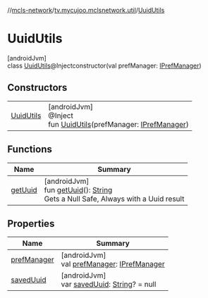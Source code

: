 //[mcls-network](../../../index.md)/[tv.mycujoo.mclsnetwork.util](../index.md)/[UuidUtils](index.md)

# UuidUtils

[androidJvm]\
class [UuidUtils](index.md)@Injectconstructor(val prefManager: [IPrefManager](../../tv.mycujoo.mclsnetwork.manager/-i-pref-manager/index.md))

## Constructors

| | |
|---|---|
| [UuidUtils](-uuid-utils.md) | [androidJvm]<br>@Inject<br>fun [UuidUtils](-uuid-utils.md)(prefManager: [IPrefManager](../../tv.mycujoo.mclsnetwork.manager/-i-pref-manager/index.md)) |

## Functions

| Name | Summary |
|---|---|
| [getUuid](get-uuid.md) | [androidJvm]<br>fun [getUuid](get-uuid.md)(): [String](https://kotlinlang.org/api/latest/jvm/stdlib/kotlin/-string/index.html)<br>Gets a Null Safe, Always with a Uuid result |

## Properties

| Name | Summary |
|---|---|
| [prefManager](pref-manager.md) | [androidJvm]<br>val [prefManager](pref-manager.md): [IPrefManager](../../tv.mycujoo.mclsnetwork.manager/-i-pref-manager/index.md) |
| [savedUuid](saved-uuid.md) | [androidJvm]<br>var [savedUuid](saved-uuid.md): [String](https://kotlinlang.org/api/latest/jvm/stdlib/kotlin/-string/index.html)? = null |
